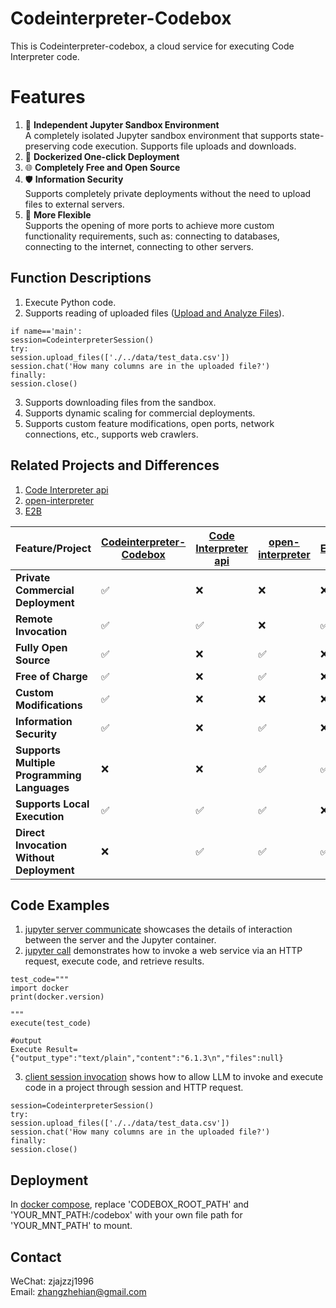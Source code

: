 # Codeinterpreter-Codebox

This is Codeinterpreter-codebox, a cloud service for executing Code Interpreter code.

# Features
1. 🐍 **Independent Jupyter Sandbox Environment**  
A completely isolated Jupyter sandbox environment that supports state-preserving code execution. Supports file uploads and downloads.
2. 🐳 **Dockerized One-click Deployment**  
3. 🌐 **Completely Free and Open Source**  
4. 🛡️ **Information Security**  
Supports completely private deployments without the need to upload files to external servers.
5. 🚀 **More Flexible**  
Supports the opening of more ports to achieve more custom functionality requirements, such as: connecting to databases, connecting to the internet, connecting to other servers.

## Function Descriptions
1. Execute Python code.
2. Supports reading of uploaded files ([Upload and Analyze Files](./examples/client/codeinterpreter_session.py)).  
```
if name=='main':
session=CodeinterpreterSession()
try:
session.upload_files(['./../data/test_data.csv'])
session.chat('How many columns are in the uploaded file?')
finally:
session.close()
```
3. Supports downloading files from the sandbox.
4. Supports dynamic scaling for commercial deployments.
5. Supports custom feature modifications, open ports, network connections, etc., supports web crawlers.

## Related Projects and Differences
1. [Code Interpreter api](https://github.com/shroominic/codeinterpreter-api)
2. [open-interpreter](https://github.com/KillianLucas/open-interpreter) 
3. [E2B](https://github.com/e2b-dev/e2b) 

| Feature/Project | [Codeinterpreter-Codebox](https://github.com/zhangzhejian/codeinterpreter-codebox) | [Code Interpreter api](https://github.com/shroominic/codeinterpreter-api) | [open-interpreter](https://github.com/KillianLucas/open-interpreter) | [E2B](https://github.com/e2b-dev/e2b) |
|---|---|---|---|---|
| **Private Commercial Deployment** | ✅ | ❌ | ❌| ❌ |
| **Remote Invocation** | ✅ |✅ | ❌ | ✅ |
| **Fully Open Source** | ✅ | ❌ | ✅ | ❌ |
| **Free of Charge** | ✅ | ❌ | ✅ | ❌ |
| **Custom Modifications** | ✅ | ❌ | ❌| ❌ |
| **Information Security** | ✅ | ❌ | ✅ | ❌ |
| **Supports Multiple Programming Languages** | ❌ | ❌ | ✅ | ✅ |
| **Supports Local Execution** | ✅ | ✅ | ✅ | ❌ |
| **Direct Invocation Without Deployment** | ❌ | ✅ | ✅ | ✅ |

## Code Examples
1. [jupyter server communicate](./examples/jupyter/jupyter_api_test.ipynb) showcases the details of interaction between the server and the Jupyter container.
2. [jupyter call](./examples/jupyter/execute_dynamic_code.ipynb) demonstrates how to invoke a web service via an HTTP request, execute code, and retrieve results. 
```
test_code="""
import docker
print(docker.version)

"""
execute(test_code)

#output
Execute Result= {"output_type":"text/plain","content":"6.1.3\n","files":null}
```
3. [client session invocation](./examples/client/codeinterpreter_session.py) shows how to allow LLM to invoke and execute code in a project through session and HTTP request.
```
session=CodeinterpreterSession()
try:
session.upload_files(['./../data/test_data.csv'])
session.chat('How many columns are in the uploaded file?')
finally:
session.close()
```


## Deployment
In [docker compose](./app/docker_dev.yml), replace 'CODEBOX_ROOT_PATH' and 'YOUR_MNT_PATH:/codebox' with your own file path for 'YOUR_MNT_PATH' to mount.

## Contact
WeChat: zjajzzj1996  
Email: [zhangzhehian@gmail.com](zhangzhehian@gmail.com)
